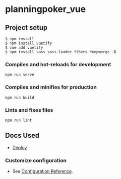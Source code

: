 # planningpoker_vue

## Project setup

```
$ npm install
$ npm install vuetify
$ vue add vuetify
$ npm install sass sass-loader fibers deepmerge -D
```


### Compiles and hot-reloads for development
```
npm run serve
```

### Compiles and minifies for production
```
npm run build
```

### Lints and fixes files
```
npm run lint
```

## Docs Used
* [Deploy](https://medium.com/tableless/fazendo-deploy-de-apps-vue-webpack-no-heroku-89340028a88e)

### Customize configuration
* See [Configuration Reference](https://cli.vuejs.org/config/).
